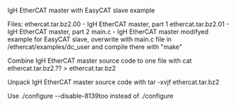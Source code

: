 IgH EtherCAT master with EasyCAT slave example

Files:
    ethercat.tar.bz2.00  - IgH EtherCAT master, part 1
    ethercat.tar.bz2.01  - IgH EtherCAT master, part 2
    main.c               - IgH EtherCAT master modifyed example for EasyCAT slave, 
                                 overwrite with main.c file in /ethercat/examples/dc_user and compile there with "make"
                           
Combine IgH EtherCAT master source code to one file with 
    cat ethercat.tar.bz2.?? > ethercat.tar.bz2

Unpack IgH EtherCAT master source code with
    tar -xvjf ethercat.tar.bz2

Use ./configure --disable-8139too instead of ./configure
